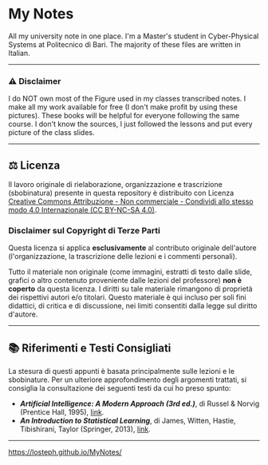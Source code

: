 # My Notes
All my university note in one place. I'm a Master's student in Cyber-Physical Systems at Politecnico di Bari. The majority of these files are written in Italian.

---
### ⚠️ Disclaimer
I do NOT own most of the Figure used in my classes transcribed notes. I make all my work available for free (I don't make profit by using these pictures). These books will be helpful for everyone following the same course. I don't know the sources, I just followed the lessons and put every picture of the class slides. 

---
## ⚖️ Licenza

Il lavoro originale di rielaborazione, organizzazione e trascrizione (sbobinatura) presente in questa repository è distribuito con Licenza
[Creative Commons Attribuzione - Non commerciale - Condividi allo stesso modo 4.0 Internazionale (CC BY-NC-SA 4.0)](http://creativecommons.org/licenses/by-nc-sa/4.0/).

### Disclaimer sul Copyright di Terze Parti

Questa licenza si applica **esclusivamente** al contributo originale dell'autore (l'organizzazione, la trascrizione delle lezioni e i commenti personali).

Tutto il materiale non originale (come immagini, estratti di testo dalle slide, grafici o altro contenuto proveniente dalle lezioni del professore) **non è coperto** da questa licenza. I diritti su tale materiale rimangono di proprietà dei rispettivi autori e/o titolari. Questo materiale è qui incluso per soli fini didattici, di critica e di discussione, nei limiti consentiti dalla legge sul diritto d'autore.

---
## 📚 Riferimenti e Testi Consigliati

La stesura di questi appunti è basata principalmente sulle lezioni e le sbobinature. Per un ulteriore approfondimento degli argomenti trattati, si consiglia la consultazione dei seguenti testi da cui ho preso spunto:

* ***Artificial Intelligence: A Modern Approach (3rd ed.)***, di Russel & Norvig (Prentice Hall, 1995), [link](https://people.engr.tamu.edu/guni/csce625/slides/AI.pdf).
* ***An Introduction to Statistical Learning***, di James, Witten, Hastie, Tibishirani, Taylor (Springer, 2013), [link](https://www.statlearning.com/).

---
https://losteph.github.io/MyNotes/
